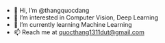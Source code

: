 - 👋 Hi, I’m @thangquocdang
- 👀 I’m interested in Computer Vision, Deep Learning
- 🌱 I’m currently learning Machine Learning
- 📫 Reach me at quocthang1311dut@gmail.com

<!---
thangquocdang/thangquocdang is a ✨ special ✨ repository because its `README.md` (this file) appears on your GitHub profile.
You can click the Preview link to take a look at your changes.
--->
